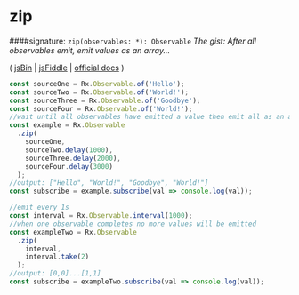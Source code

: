 # zip
####signature: `zip(observables: *): Observable`
*The gist: After all observables emit, emit values as an array...*

( [jsBin](http://jsbin.com/torusemimi/1/edit?js,console) | [jsFiddle](https://jsfiddle.net/qg6qfqLz/8/) | [official docs](http://reactivex.io/rxjs/class/es6/Observable.js~Observable.html#static-method-zip) )
```js
const sourceOne = Rx.Observable.of('Hello');
const sourceTwo = Rx.Observable.of('World!');
const sourceThree = Rx.Observable.of('Goodbye');
const sourceFour = Rx.Observable.of('World!');
//wait until all observables have emitted a value then emit all as an array
const example = Rx.Observable
  .zip(
    sourceOne,
    sourceTwo.delay(1000),
    sourceThree.delay(2000),
    sourceFour.delay(3000)
  );
//output: ["Hello", "World!", "Goodbye", "World!"]
const subscribe = example.subscribe(val => console.log(val));

//emit every 1s
const interval = Rx.Observable.interval(1000);
//when one observable completes no more values will be emitted
const exampleTwo = Rx.Observable
  .zip(
    interval,
    interval.take(2)
  );
//output: [0,0]...[1,1]
const subscribe = exampleTwo.subscribe(val => console.log(val));
```
